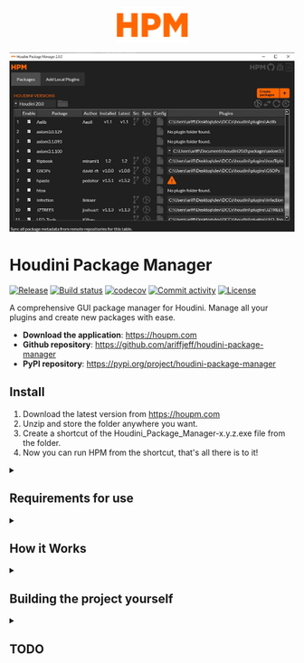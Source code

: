 <p align="center">
  <img width="125" src="https://raw.githubusercontent.com/ariffjeff/houdini-package-manager/main/docs/static/hpm.svg">
</p style = "margin-bottom: 2rem;">

<p align="center">
  <img width="700" src="https://raw.githubusercontent.com/ariffjeff/houdini-package-manager/main/docs/static/hpm_screenshot.png">
</p style = "margin-bottom: 2rem;">

# Houdini Package Manager

[![Release](https://img.shields.io/github/v/release/ariffjeff/houdini-package-manager)](https://img.shields.io/github/v/release/ariffjeff/houdini-package-manager)
[![Build status](https://img.shields.io/github/actions/workflow/status/ariffjeff/houdini-package-manager/main.yml?branch=main)](https://github.com/ariffjeff/houdini-package-manager/actions/workflows/main.yml?query=branch%3Amain)
[![codecov](https://codecov.io/gh/ariffjeff/houdini-package-manager/branch/main/graph/badge.svg)](https://codecov.io/gh/ariffjeff/houdini-package-manager)
[![Commit activity](https://img.shields.io/github/commit-activity/m/ariffjeff/houdini-package-manager)](https://img.shields.io/github/commit-activity/m/ariffjeff/houdini-package-manager)
[![License](https://img.shields.io/github/license/ariffjeff/houdini-package-manager)](https://img.shields.io/github/license/ariffjeff/houdini-package-manager)

A comprehensive GUI package manager for Houdini. Manage all your plugins and create new packages with ease.

- **Download the application**: <https://houpm.com>
- **Github repository**: <https://github.com/ariffjeff/houdini-package-manager>
- **PyPI repository**: <https://pypi.org/project/houdini-package-manager>

## Install
1. Download the latest version from https://houpm.com
2. Unzip and store the folder anywhere you want.
3. Create a shortcut of the Houdini_Package_Manager-x.y.z.exe file from the folder.
4. Now you can run HPM from the shortcut, that's all there is to it!


<details>
<summary><h2>Requirements for use</h2></summary>

- Windows (`.exe` distributable)
    - Only tested on Windows 10.
- Houdini 19.5+ (older versions untested)
- A supported version of Houdini must be installed for HPM to launch successfully.
- An internet connection for the package GitHub syncing features.
- In very unlikely situations, a version >= Houdini 20.0.x with [patch(es) pertaining to `hconfig.exe`](https://www.sidefx.com/changelog/?journal=&categories=&body=hconfig&version=&build_min=&build_max=&show_versions=on&show_compatibility=on&items_per_page=).
    - Unfortunately specific user package configurations (`.json` files) cause a program called `hconfig.exe` that ships with Houdini to hang and fail to return valid data, which HPM needs in order to function. I am working with SideFX to fix the issue but in this unlikely scenario HPM might fail to launch or will display that you are missing packages. Make sure you have an up to date version of Houdini with a relevant patch if this applies to you.
</details>

<details>
<summary><h2>How it Works</h2></summary>
HPM is a Python application that basically grabs your plugins' package config files and converts them into a nice UI with a bunch of useful functionality.

#### 1. On a high level, HPM does this for all installed versions of Houdini it finds upon startup:
1. Gets Houdini's environment variable key value pairs.
1. Gets the raw json package config data (some values might contain variables), typically found in `/packages`.
1. Uses the Houdini environment variables to resolve the package config variables. The data as a whole is also simplified.
1. Creates arbitrary objects from this resolved package config/plugin data.
1. Converts this package/plugin data into a Pyside6 UI with accompanying functionality.
1. This is all then built into an executable with `Pyinstaller`.

#### 2. Creating package configs for new plugins:
- You can create new package configs for plugins you have downloaded to quickly get them into Houdini hassle free.
- HPM takes the plugin folder path, HDA, or script you provide it and simply creates a new package config from a template, and puts it in `/packages`.
</details>

<details>
<summary><h2>Building the project yourself</h2></summary>
Note: This project was primarily tested with Python 3.9.10 and 3.10.10 on Windows 10.

1. Install the [Poetry dependency manager](https://python-poetry.org/docs/#installing-with-the-official-installer) (using either of the CLI commands).
1. Clone [HPM](https://github.com/ariffjeff/houdini-package-manager)
    1. Open a terminal, and `cd` to it.
1. Do `poetry install`
1. Make your code changes and commit them
    - If you're adding other files/images/vectors/etc., put them somewhere appropriate in `houdini_package_manager/resources/`
1. Build the project (for local testing only)
    1. `make build-exe` builds the project. It will appear in `dist/`
        - `resources/` is copied to the build folder automatically so you don't have to worry about it.
        - The build folder and .exe name is determined by the version number set by the result of `poetry version ...` (referenced in the Makefile)
1. Run/test the build (sanity check)
    1. Run the build
        - Different methods:
            1. Go to `dist/`, find the .exe and run it.
            2. Or do `make run-exe`.
                - Be aware this doesn't run it directly in the folder its in, which can lead to the issue of relative file paths not being able to find the files they're targetting if the paths have been set improperly... i.e. images failing to load. Make sure you set file paths with `utils.epath()` which automatically handles relative paths correctly for both the dev and build environment.
    1. If you get unexpected behavior, HPM fails to start up, or a crash:
        1. Check the app folder for a .log crash file.
            - Crash log files are currently timestamped/created immediately upon exe run. If HPM is closed normally (not from a crash and not via the debug console) then the log file will be deleted.
        1. Do `make build-exe-log` to make an exe that displays a debug console on run. Run the exe normally (not via a `make` command) to get the console to display. If any errors occur, you can inspect them in the console.
1. Version bump
    - Automatic version bump: 
        1. Do `poetry version minor`. Use `major` or `patch` in place of `minor` if appropriate. These will automatically be updated:
            1. `pyproject.toml`
            2. `__version__` in `__init__.py`. (if the Poetry [poetry-bumpversion](https://pypi.org/project/poetry-bumpversion/) plugin is installed)
            3. The relevant HTML in `houpm.com`. (auto updated later by `make prepare`)
            4. The final executable and .zip file/folder names. (auto updated later by `make prepare`)
    - Manual version bump:
        1. Do `poetry version 1.2.3`
    - Commit the version bump later (keep reading next steps).
1. Do `make prepare` when you are ready to push a new semantic version
    - This step is important because it does some automatic version management. If you skip this step, future GitHub Actions workflows will fail to create a build and release with the correct version numbers (or fail to trigger at all).
    - This will make a tagged commit which you can simply push if you are confident everything is correct. This will trigger build and release workflows on GitHub.
    - Requirements done automatically:
        - The commit message should just be the version number (e.g. `1.3.2`) for convention.
        - The commit tag should also be the version number (e.g. `1.3.2`). This directly affects the future build and release name.
        - houpm.com's HTML is updated with the new HPM version number.
        - Some other source code is updated with the new HPM version number.
        - Try not to commit anything else with these for simplicity.
1. Push the commit
    - Workflows to build and release will trigger automatically because they are looking for a pushed tag. (It's also possible to push tags without a commit.)
- Pull request to main
    1. Name the pull request the version number (e.g. `1.3.2`) (for simplicity).
    1. Merge to the relevant branch.
1. Edit the generated release
    1. Click `Generate release notes`.
    1. Add any extra descriptive changes for this release.
</details>

<details>
<summary><h2>TODO</h2></summary>

### Priority bugs

- HPM should warn the user if a .json file contains the "path" in-place-of/next to "HOUDINI_PATH" key since "path" is now deprecated by SESI according to their documentation. Or just auto merge "path" value with "HOUDINI_PATH" value (ignore duplicate paths) - (changing the actual json file to remove "path" in favor of "HOUDINI_PATH"). "hpath" technically should work as well but I couldn't get it to work.
- unchecking config button dissappears plugin path, even if actual config json is not set to false

### Features:

- Be able to create a default plugin folder structure from a template from HPM. (containing /otls, /scripts, /toolbar, etc.)
- Be able to migrate scripts and otls to other Houdini versions.
- allow user to configure a plugin to not apply to certain Houdini version. i.e. a plugin is obsolete in a newer Houdini version because SideFX adds a node that has the same/better functionality.
- node tree view editing of package/script/otl dependencies for each houdini version
- warning dialog for about to overwrite package config when creating a package
- allow HPM to find loose otls and scripts that aren't in a folder
- easy editing of houdini env vars
- pref pane to disable auto update
- refresh package tables when new packages created
- ability to delete package table items
- give option to use existing .json package config created by plugin dev instead of using default template
- the other meta header data
- sort table by rows
- status log history (executed actions only)
- donations link
- ability to easily set most of the top-level variables ("load_package_once", etc.)
- See what versions of houdini a package is in from a glance.
- button that finds new installs of houdini (it might already do this? or just restart the app)
- packages with houdini patch version specifications should be represented visually somehow
- proper svg color changing: https://stackoverflow.com/questions/33512884/pyside-change-color-or-opacity-of-svg-in-qicon
- create tables scripts and OTLs not directly a part of any package
- search bar for packages - isolates row in table (for when you have a lot of packages)

### Bugs
- class `PackageConfig`:
    - search paths for plugin HDAs (\otls)
- `_get_houdini_paths()` does not account for linux/macos
- `packages_table.py`
    - utilize `_main.json` to locate loose HDAs and scripts that aren't actual plugin packages
</details>
